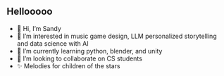 ## Hellooooo
- 👋 Hi, I’m Sandy 
- 👀 I’m interested in music game design, LLM personalized storytelling and data science with AI
- 🌱 I’m currently learning python, blender, and unity
- 💞️ I’m looking to collaborate on CS students
- ✨ Melodies for children of the stars



<!---
Sandyww/Sandyww is a ✨ special ✨ repository because its `README.md` (this file) appears on your GitHub profile.
You can click the Preview link to take a look at your changes.
--->
